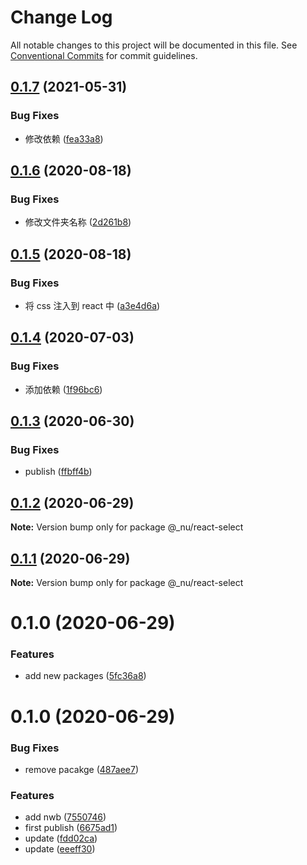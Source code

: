 # Change Log

All notable changes to this project will be documented in this file.
See [Conventional Commits](https://conventionalcommits.org) for commit guidelines.

## [0.1.7](https://github.com/nu-system/react/compare/@_nu/react-select@0.1.6...@_nu/react-select@0.1.7) (2021-05-31)

### Bug Fixes

- 修改依赖 ([fea33a8](https://github.com/nu-system/react/commit/fea33a894f078948acbab0fe80819eb555f68325))

## [0.1.6](https://github.com/nu-system/react/compare/@_nu/react-select@0.1.5...@_nu/react-select@0.1.6) (2020-08-18)

### Bug Fixes

- 修改文件夹名称 ([2d261b8](https://github.com/nu-system/react/commit/2d261b8de2b5a977482733d58902c17dd51ae880))

## [0.1.5](https://github.com/nu-system/react/compare/@_nu/react-select@0.1.4...@_nu/react-select@0.1.5) (2020-08-18)

### Bug Fixes

- 将 css 注入到 react 中 ([a3e4d6a](https://github.com/nu-system/react/commit/a3e4d6a22d345e02f2580b53212f6c063176d8b1))

## [0.1.4](https://github.com/nu-system/react-select/compare/@_nu/react-select@0.1.3...@_nu/react-select@0.1.4) (2020-07-03)

### Bug Fixes

- 添加依赖 ([1f96bc6](https://github.com/nu-system/react-select/commit/1f96bc6d0df16f6b25fb34dcb6df0f811d521056))

## [0.1.3](https://github.com/nu-system/react-select/compare/@_nu/react-select@0.1.2...@_nu/react-select@0.1.3) (2020-06-30)

### Bug Fixes

- publish ([ffbff4b](https://github.com/nu-system/react-select/commit/ffbff4b834614ca542bc20be3509f12c6886e09a))

## [0.1.2](https://github.com/nu-system/react-select/compare/@_nu/react-select@0.1.1...@_nu/react-select@0.1.2) (2020-06-29)

**Note:** Version bump only for package @\_nu/react-select

## [0.1.1](https://github.com/nu-system/react-select/compare/@_nu/react-select@0.1.0...@_nu/react-select@0.1.1) (2020-06-29)

**Note:** Version bump only for package @\_nu/react-select

# 0.1.0 (2020-06-29)

### Features

- add new packages ([5fc36a8](https://github.com/nu-system/react-select/commit/5fc36a83bfba9be335434f98abd211549864d5cd))

# 0.1.0 (2020-06-29)

### Bug Fixes

- remove pacakge ([487aee7](https://github.com/nu-system/react-select/commit/487aee74684b02bdedf54c3d20610488e19188ae))

### Features

- add nwb ([7550746](https://github.com/nu-system/react-select/commit/7550746cb6838165521f67729bf11d8f0885640f))
- first publish ([6675ad1](https://github.com/nu-system/react-select/commit/6675ad1be1df5b9b7e154f0c44636ae549f6ac5b))
- update ([fdd02ca](https://github.com/nu-system/react-select/commit/fdd02cab6b76550c94ed7c4b1472bec7d6878bed))
- update ([eeeff30](https://github.com/nu-system/react-select/commit/eeeff30e015bd171650439e85ccd71a0c3d8a797))
